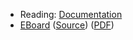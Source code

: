 * Reading: [Documentation](../readings/documentation-reading.html)
* [EBoard](../eboards/08.html) 
  ([Source](../eboards/08.md))
  ([PDF](../eboards/08.pdf))

